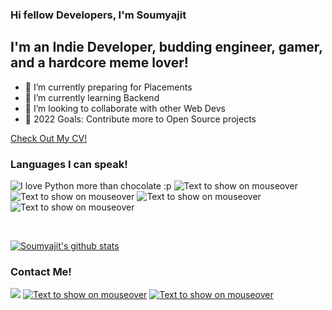 ### Hi fellow Developers, I'm Soumyajit

## I'm an Indie Developer, budding engineer, gamer, and a hardcore meme lover!

- 🔭 I’m currently preparing for Placements
- 🌱 I’m currently learning Backend
- 👯 I’m looking to collaborate with other Web Devs
- 🥅 2022 Goals: Contribute more to Open Source projects

<a href="https://www.linkedin.com/in/soumyajitdawn/">Check Out My CV!</a>
<br>




### Languages I can speak!
![](https://img.shields.io/badge/python%20-%2314354C.svg?&style=for-the-badge&logo=python&logoColor=white "I love Python more than chocolate :p")
![](https://img.shields.io/badge/javascript%20-%23323330.svg?&style=for-the-badge&logo=javascript&logoColor=%23F7DF1E "Text to show on mouseover")
![](https://img.shields.io/badge/html5%20-%23E34F26.svg?&style=for-the-badge&logo=html5&logoColor=white "Text to show on mouseover")
![](https://img.shields.io/badge/css3%20-%231572B6.svg?&style=for-the-badge&logo=css3&logoColor=white "Text to show on mouseover")
![](https://img.shields.io/badge/node.js%20-%2343853D.svg?&style=for-the-badge&logo=node.js&logoColor=white "Text to show on mouseover")

<br>

[![Soumyajit's github stats](https://github-readme-stats.vercel.app/api?username=SoumyajitD)](https://github.com/SoumyajitD)
<br>

### Contact Me!
[![](https://img.shields.io/badge/WHATSAPP-%2325D366.svg?&style=for-the-badge&logo=whatsapp&logoColor=white)](https://wa.me/7003023457)
[![](https://img.shields.io/badge/facebook-%231877F2.svg?&style=for-the-badge&logo=facebook&logoColor=white "Text to show on mouseover")](https://www.facebook.com/soumyajitd7)
[![](https://img.shields.io/badge/gmail-%23D14836.svg?&style=for-the-badge&logo=gmail&logoColor=white "Text to show on mouseover")](https://mailto:soumyajitdawn@gmail.com)


